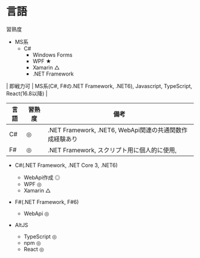 
# 言語

習熟度


- MS系
  - C#
    - Windows Forms
    - WPF ★
    - Xamarin △
    - .NET Framework

| 即戦力可 | MS系(C#, F#の.NET Framework, .NET6), Javascript, TypeScript, React(16.8以降) |


| 言語 | 習熟度 | 備考 |
|-|-|-|
|C#|◎|.NET Framework, .NET6, WebApi関連の共通関数作成経験あり|
|F#|◎|.NET Framework, スクリプト用に個人的に使用, 



- C#(.NET Framework, .NET Core 3, .NET6)
  - WebApi作成 ◎
  - WPF ◎
  - Xamarin △
- F#(.NET Framework, F#6)
  - WebApi ◎

- AltJS
  - TypeScript ◎
  - npm ◎
  - React ◎